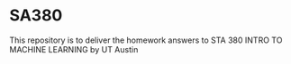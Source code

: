 # SA380
This repository is to deliver the homework answers to STA 380 INTRO TO MACHINE LEARNING by UT Austin
